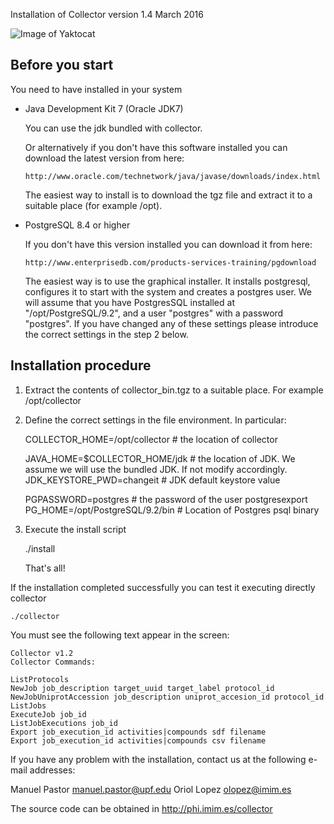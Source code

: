 Installation of Collector version 1.4
March 2016

![Image of Yaktocat](https://octodex.github.com/images/yaktocat.png)

Before you start
----------------
You need to have installed in your system

- Java Development Kit 7 (Oracle JDK7)
  
   You can use the jdk bundled with collector.

   Or alternatively if you don't have this software installed you can download the latest version from here:

      http://www.oracle.com/technetwork/java/javase/downloads/index.html

   The easiest way to install is to download the tgz file and extract it to a suitable place (for example /opt).


- PostgreSQL 8.4 or higher

   If you don't have this version installed you can download it from here:

      http://www.enterprisedb.com/products-services-training/pgdownload

   The easiest way is to use the graphical installer. It installs postgresql, configures it to start with the system and creates a postgres user.
   We will assume that you have PostgresSQL installed at "/opt/PostgreSQL/9.2", and a user "postgres" with a password "postgres". 
   If you have changed any of these settings please introduce the correct settings in the step 2 below.


Installation procedure
----------------------

1. Extract the contents of collector_bin.tgz to a suitable place. For example /opt/collector

2. Define the correct settings in the file environment. In particular:

	COLLECTOR_HOME=/opt/collector # the location of collector

	JAVA_HOME=$COLLECTOR_HOME/jdk # the location of JDK. We assume we will use the bundled JDK. If not modify accordingly.
	JDK_KEYSTORE_PWD=changeit # JDK default keystore value
    
	PGPASSWORD=postgres # the password of the user postgresexport
	PG_HOME=/opt/PostgreSQL/9.2/bin # Location of Postgres psql binary

4. Execute the install script

	./install

	That's all!

If the installation completed successfully you can test it executing directly collector

	./collector

You must see the following text appear in the screen:

	Collector v1.2
	Collector Commands:

	ListProtocols
	NewJob job_description target_uuid target_label protocol_id
	NewJobUniprotAccession job_description uniprot_accesion_id protocol_id
	ListJobs
	ExecuteJob job_id
	ListJobExecutions job_id
	Export job_execution_id activities|compounds sdf filename
	Export job_execution_id activities|compounds csv filename

If you have any problem with the installation, contact us at the following e-mail addresses:

   Manuel Pastor  manuel.pastor@upf.edu
   Oriol Lopez    olopez@imim.es


The source code can be obtained in http://phi.imim.es/collector

